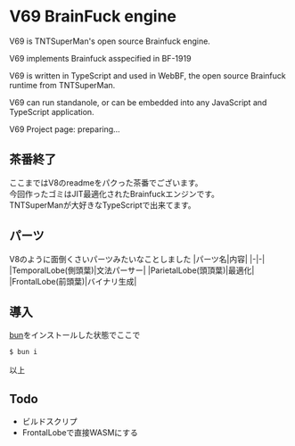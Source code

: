 # V69 BrainFuck engine
V69 is TNTSuperMan's open source Brainfuck engine.

V69 implements Brainfuck asspecified in BF-1919

V69 is written in TypeScript and used in WebBF, the open source Brainfuck runtime from TNTSuperMan.

V69 can run standanole, or can be embedded into any JavaScript and TypeScript application.

V69 Project page: preparing...

## 茶番終了

ここまではV8のreadmeをパクった茶番でございます。  
今回作ったゴミはJIT最適化されたBrainfuckエンジンです。  
TNTSuperManが大好きなTypeScriptで出来てます。  

## パーツ
V8のように面倒くさいパーツみたいなことしました
|パーツ名|内容|
|-|-|
|TemporalLobe(側頭葉)|文法パーサー|
|ParietalLobe(頭頂葉)|最適化|
|FrontalLobe(前頭葉)|バイナリ生成|

## 導入
[bun](https://bun.sh)をインストールした状態でここで
```bash
$ bun i
```
以上

## Todo
- ビルドスクリプ
- FrontalLobeで直接WASMにする
